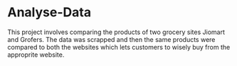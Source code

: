 # Analyse-Data
This project involves comparing the products of two grocery sites Jiomart and Grofers.
The data was scrapped and then the same products were compared to both the websites which lets customers to wisely buy from the approprite website.
